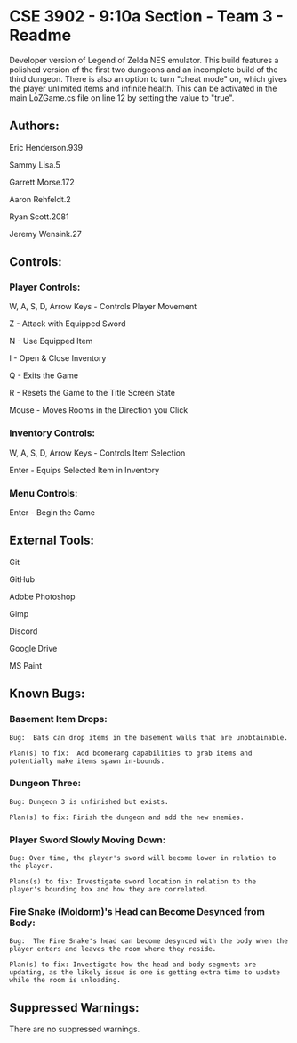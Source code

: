 # CSE 3902 - 9:10a Section - Team 3 - Readme

Developer version of Legend of Zelda NES emulator.  This build features a polished version of the first two dungeons and an incomplete build of the third dungeon.  There is also an option to turn "cheat mode" on, which gives the player unlimited items and infinite health.  This can be activated in the main LoZGame.cs file on line 12 by setting the value to "true".

## Authors:
Eric Henderson.939

Sammy Lisa.5

Garrett Morse.172

Aaron Rehfeldt.2

Ryan Scott.2081

Jeremy Wensink.27


## Controls:
### Player Controls:
W, A, S, D, Arrow Keys - Controls Player Movement

Z - Attack with Equipped Sword

N - Use Equipped Item

I - Open & Close Inventory

Q - Exits the Game

R - Resets the Game to the Title Screen State

Mouse - Moves Rooms in the Direction you Click

### Inventory Controls:
W, A, S, D, Arrow Keys - Controls Item Selection

Enter - Equips Selected Item in Inventory

### Menu Controls:
Enter - Begin the Game

## External Tools:
Git

GitHub

Adobe Photoshop

Gimp

Discord

Google Drive

MS Paint


## Known Bugs:
### Basement Item Drops:
    Bug:  Bats can drop items in the basement walls that are unobtainable.

    Plan(s) to fix:  Add boomerang capabilities to grab items and potentially make items spawn in-bounds.

### Dungeon Three:
    Bug: Dungeon 3 is unfinished but exists.
	
    Plan(s) to fix: Finish the dungeon and add the new enemies.
    
### Player Sword Slowly Moving Down:
    Bug: Over time, the player's sword will become lower in relation to the player.
    
    Plans(s) to fix: Investigate sword location in relation to the player's bounding box and how they are correlated.
    
### Fire Snake (Moldorm)'s Head can Become Desynced from Body:
    Bug:  The Fire Snake's head can become desynced with the body when the player enters and leaves the room where they reside.
    
    Plan(s) to fix: Investigate how the head and body segments are updating, as the likely issue is one is getting extra time to update while the room is unloading.
    
## Suppressed Warnings:
There are no suppressed warnings.
